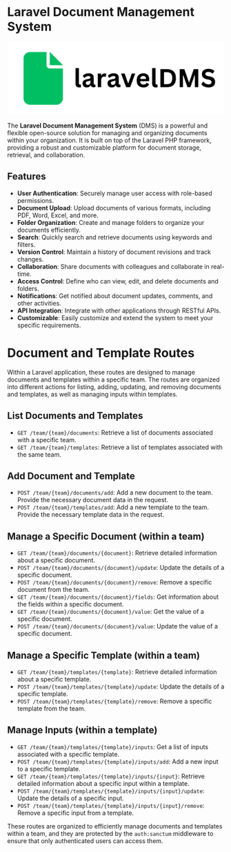 # Laravel Document Management System

![DMS Logo](static/logo.png)

The **Laravel Document Management System** (DMS) is a powerful and flexible open-source solution for managing and organizing documents within your organization. It is built on top of the Laravel PHP framework, providing a robust and customizable platform for document storage, retrieval, and collaboration.

## Features

- **User Authentication**: Securely manage user access with role-based permissions.
- **Document Upload**: Upload documents of various formats, including PDF, Word, Excel, and more.
- **Folder Organization**: Create and manage folders to organize your documents efficiently.
- **Search**: Quickly search and retrieve documents using keywords and filters.
- **Version Control**: Maintain a history of document revisions and track changes.
- **Collaboration**: Share documents with colleagues and collaborate in real-time.
- **Access Control**: Define who can view, edit, and delete documents and folders.
- **Notifications**: Get notified about document updates, comments, and other activities.
- **API Integration**: Integrate with other applications through RESTful APIs.
- **Customizable**: Easily customize and extend the system to meet your specific requirements.



# Document and Template Routes

Within a Laravel application, these routes are designed to manage documents and templates within a specific team. The routes are organized into different actions for listing, adding, updating, and removing documents and templates, as well as managing inputs within templates.

## List Documents and Templates

- `GET /team/{team}/documents`: Retrieve a list of documents associated with a specific team.
- `GET /team/{team}/templates`: Retrieve a list of templates associated with the same team.

## Add Document and Template

- `POST /team/{team}/documents/add`: Add a new document to the team. Provide the necessary document data in the request.
- `POST /team/{team}/templates/add`: Add a new template to the team. Provide the necessary template data in the request.

## Manage a Specific Document (within a team)

- `GET /team/{team}/documents/{document}`: Retrieve detailed information about a specific document.
- `POST /team/{team}/documents/{document}/update`: Update the details of a specific document.
- `POST /team/{team}/documents/{document}/remove`: Remove a specific document from the team.
- `GET /team/{team}/documents/{document}/fields`: Get information about the fields within a specific document.
- `GET /team/{team}/documents/{document}/value`: Get the value of a specific document.
- `POST /team/{team}/documents/{document}/value`: Update the value of a specific document.

## Manage a Specific Template (within a team)

- `GET /team/{team}/templates/{template}`: Retrieve detailed information about a specific template.
- `POST /team/{team}/templates/{template}/update`: Update the details of a specific template.
- `POST /team/{team}/templates/{template}/remove`: Remove a specific template from the team.

## Manage Inputs (within a template)

- `GET /team/{team}/templates/{template}/inputs`: Get a list of inputs associated with a specific template.
- `POST /team/{team}/templates/{template}/inputs/add`: Add a new input to a specific template.
- `GET /team/{team}/templates/{template}/inputs/{input}`: Retrieve detailed information about a specific input within a template.
- `POST /team/{team}/templates/{template}/inputs/{input}/update`: Update the details of a specific input.
- `POST /team/{team}/templates/{template}/inputs/{input}/remove`: Remove a specific input from a template.

These routes are organized to efficiently manage documents and templates within a team, and they are protected by the `auth:sanctum` middleware to ensure that only authenticated users can access them.
